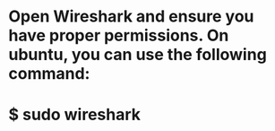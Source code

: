 # Open Wireshark and ensure you have proper permissions. On ubuntu, you can use the following command:
# $ sudo wireshark 